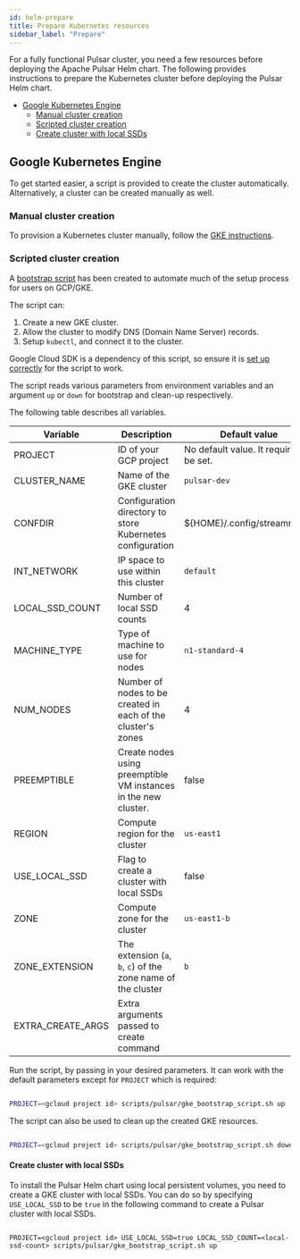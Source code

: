```yaml
---
id: helm-prepare
title: Prepare Kubernetes resources
sidebar_label: "Prepare"
---
```


For a fully functional Pulsar cluster, you need a few resources before deploying the Apache Pulsar Helm chart. The following provides instructions to prepare the Kubernetes cluster before deploying the Pulsar Helm chart.

- [Google Kubernetes Engine](#google-kubernetes-engine)
  - [Manual cluster creation](#manual-cluster-creation)
  - [Scripted cluster creation](#scripted-cluster-creation)
  - [Create cluster with local SSDs](#create-cluster-with-local-ssds)

## Google Kubernetes Engine

To get started easier, a script is provided to create the cluster automatically. Alternatively, a cluster can be created manually as well.

### Manual cluster creation

To provision a Kubernetes cluster manually, follow the [GKE instructions](https://cloud.google.com/kubernetes-engine/docs/how-to/creating-a-cluster).

### Scripted cluster creation

A [bootstrap script](https://github.com/streamnative/charts/tree/master/scripts/pulsar/gke_bootstrap_script.sh) has been created to automate much of the setup process for users on GCP/GKE.

The script can:

1. Create a new GKE cluster.
2. Allow the cluster to modify DNS (Domain Name Server) records.
3. Setup `kubectl`, and connect it to the cluster.

Google Cloud SDK is a dependency of this script, so ensure it is [set up correctly](helm-tools.md#connect-to-a-gke-cluster) for the script to work.

The script reads various parameters from environment variables and an argument `up` or `down` for bootstrap and clean-up respectively.

The following table describes all variables.

| **Variable** | **Description** | **Default value** |
| ------------ | --------------- | ----------------- |
| PROJECT      | ID of your GCP project | No default value. It requires to be set. |
| CLUSTER_NAME | Name of the GKE cluster | `pulsar-dev` |
| CONFDIR | Configuration directory to store Kubernetes configuration | \$\{HOME\}/.config/streamnative |
| INT_NETWORK | IP space to use within this cluster | `default` |
| LOCAL_SSD_COUNT | Number of local SSD counts | 4 |
| MACHINE_TYPE | Type of machine to use for nodes | `n1-standard-4` |
| NUM_NODES | Number of nodes to be created in each of the cluster's zones | 4 |
| PREEMPTIBLE | Create nodes using preemptible VM instances in the new cluster. | false |
| REGION | Compute region for the cluster | `us-east1` |
| USE_LOCAL_SSD | Flag to create a cluster with local SSDs | false |
| ZONE | Compute zone for the cluster | `us-east1-b` |
| ZONE_EXTENSION | The extension (`a`, `b`, `c`) of the zone name of the cluster | `b` |
| EXTRA_CREATE_ARGS | Extra arguments passed to create command | |

Run the script, by passing in your desired parameters. It can work with the default parameters except for `PROJECT` which is required:

```bash

PROJECT=<gcloud project id> scripts/pulsar/gke_bootstrap_script.sh up

```

The script can also be used to clean up the created GKE resources.

```bash

PROJECT=<gcloud project id> scripts/pulsar/gke_bootstrap_script.sh down

```

#### Create cluster with local SSDs

To install the Pulsar Helm chart using local persistent volumes, you need to create a GKE cluster with local SSDs. You can do so by specifying `USE_LOCAL_SSD` to be `true` in the following command to create a Pulsar cluster with local SSDs.

```

PROJECT=<gcloud project id> USE_LOCAL_SSD=true LOCAL_SSD_COUNT=<local-ssd-count> scripts/pulsar/gke_bootstrap_script.sh up

```

